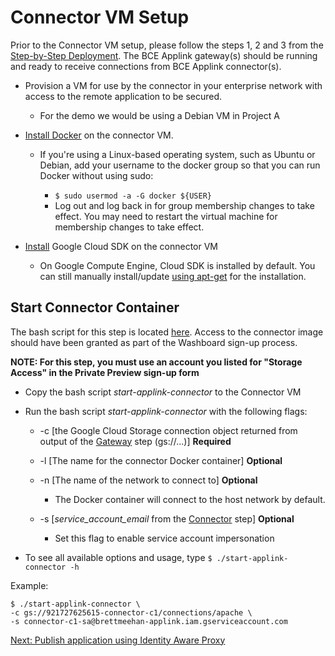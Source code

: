 # Connector VM Setup

Prior to the Connector VM setup, please follow the steps 1, 2 and 3 from the
[Step-by-Step Deployment](README.md#step-by-step-deployment). The BCE Applink
gateway(s) should be running and ready to receive connections from BCE Applink
connector(s).

*   Provision a VM for use by the connector in your enterprise network with
    access to the remote application to be secured.

    *   For the demo we would be using a Debian VM in Project A

*   [Install Docker](https://docs.docker.com/engine/install/) on the connector
    VM.

    *   If you're using a Linux-based operating system, such as Ubuntu or
        Debian, add your username to the docker group so that you can run Docker
        without using sudo:

        *   `$ sudo usermod -a -G docker ${USER}`
        *   Log out and log back in for group membership changes to take effect.
            You may need to restart the virtual machine for membership changes
            to take effect.

*   [Install](https://cloud.google.com/sdk/install) Google Cloud SDK on the
    connector VM

    *   On Google Compute Engine, Cloud SDK is installed by default. You can
        still manually install/update
        [using apt-get](https://cloud.google.com/sdk/docs/downloads-apt-get) for
        the installation.

## Start Connector Container

The bash script for this step is located
[here](bash-scripts/start-applink-connector). Access to the connector image
should have been granted as part of the Washboard sign-up process.

**NOTE: For this step, you must use an account you listed for "Storage Access"
in the Private Preview sign-up form**

*   Copy the bash script *start-applink-connector* to the Connector VM

*   Run the bash script *start-applink-connector* with the following flags:

    *   -c \[the Google Cloud Storage connection object returned from output of
        the [Gateway](terraform-config.md#applink-gateway) step (gs://...)\]
        **Required**

    *   -l \[The name for the connector Docker container\] **Optional**

    *   -n \[The name of the network to connect to\] **Optional**

        *   The Docker container will connect to the host network by default.

    *   -s \[*service_account_email* from the
        [Connector](terraform-config.md#applink-connector) step\] **Optional**

        *   Set this flag to enable service account impersonation

*   To see all available options and usage, type `$ ./start-applink-connector
    -h`

Example:

```
$ ./start-applink-connector \
-c gs://921727625615-connector-c1/connections/apache \
-s connector-c1-sa@brettmeehan-applink.iam.gserviceaccount.com
```

[Next: Publish application using Identity Aware Proxy](iap-lb-setup.md)
